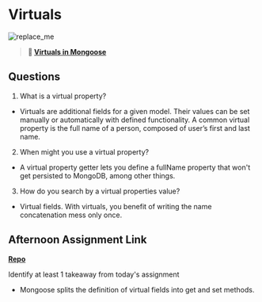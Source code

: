 # Virtuals

![replace_me](https://codeworks.blob.core.windows.net/public/assets/img/illustrations/placeholder.svg)

> **📖 [Virtuals in Mongoose](https://codeworksacademy.com/fs-student-guide/resources/wk5/04-Virtuals)**

## Questions

1. What is a virtual property?
- Virtuals are additional fields for a given model. Their values can be set manually or automatically with defined functionality. A common virtual property is the full name of a person, composed of user’s first and last name.

2. When might you use a virtual property? 
- A virtual property getter lets you define a fullName property that won't get persisted to MongoDB, among other things.

3. How do you search by a virtual properties value?
- Virtual fields. With virtuals, you benefit of writing the name concatenation mess only once.

## Afternoon Assignment Link

**[Repo](https://github.com/Lumine3449/<ASSIGNMENT_REPO>)**

Identify at least 1 takeaway from today's assignment
- Mongoose splits the definition of virtual fields into get and set methods.